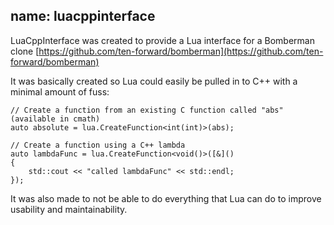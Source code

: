 name: luacppinterface
---

LuaCppInterface was created to provide a Lua interface for a Bomberman clone [https://github.com/ten-forward/bomberman](https://github.com/ten-forward/bomberman)

It was basically created so Lua could easily be pulled in to C++ with a minimal amount of fuss:

    // Create a function from an existing C function called "abs" (available in cmath)
    auto absolute = lua.CreateFunction<int(int)>(abs);
    
    // Create a function using a C++ lambda
    auto lambdaFunc = lua.CreateFunction<void()>([&]()
    {
        std::cout << "called lambdaFunc" << std::endl;
    });

It was also made to not be able to do everything that Lua can do to improve usability and maintainability.
